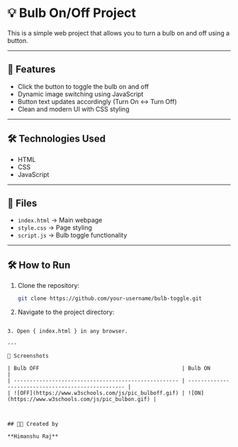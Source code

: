 # 💡 Bulb On/Off Project

This is a simple web project that allows you to turn a bulb on and off using a button.

---

## 🚀 Features

- Click the button to toggle the bulb on and off
- Dynamic image switching using JavaScript
- Button text updates accordingly (Turn On ↔ Turn Off)
- Clean and modern UI with CSS styling

---

## 🛠️ Technologies Used

- HTML
- CSS
- JavaScript

---

## 📁 Files

- `index.html` → Main webpage
- `style.css` → Page styling
- `script.js` → Bulb toggle functionality

---

## 🛠️ How to Run

1. Clone the repository:
   ```bash
   git clone https://github.com/your-username/bulb-toggle.git

2. Navigate to the project directory:
  ```cd bulb-toggle

3. Open { index.html } in any browser.

---

📸 Screenshots

| Bulb OFF                                             | Bulb ON                                            |
| ---------------------------------------------------- | -------------------------------------------------- |
| ![OFF](https://www.w3schools.com/js/pic_bulboff.gif) | ![ON](https://www.w3schools.com/js/pic_bulbon.gif) |



## 👨‍💻 Created by

**Himanshu Raj**
